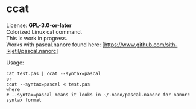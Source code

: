 # ccat
License: **GPL-3.0-or-later**  
Colorized Linux cat command.  
This is work in progress.  
Works with pascal.nanorc found here: [https://www.github.com/sith-ikjetil/pascal.nanorc]  

Usage:  
```
cat test.pas | ccat --syntax=pascal
or
ccat --syntax=pascal < test.pas
where
# --syntax=pascal means it looks in ~/.nano/pascal.nanorc for nanorc syntax format
```
